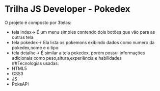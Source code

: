# Trilha JS Developer - Pokedex
O projeto é composto por 3telas:</br>
- tela index-> É um menu simples contendo dois botões que vão para as outras tela</br>
- tela pokedex-> Ela lista os pokemons exibindo dados como numero da pokedex,nome e o tipo</br>
- tela detalhe-> É similar a tela pokedex, porém possui informações adicionais como peso,altura,experiência e habilidades</br>
##Tecnologias usadas:
- HTML5
- CSS3
- JS
- PokeAPI




